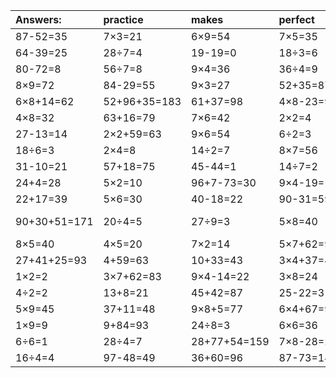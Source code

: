 | Answers: | practice | makes | perfect | ! |
| :--- | :--- | :--- | :--- | :--- |
| 87-52=35 | 7×3=21 | 6×9=54 | 7×5=35 | 37+49=86 | 
| 64-39=25 | 28÷7=4 | 19-19=0 | 18÷3=6 | 12÷6=2 | 
| 80-72=8 | 56÷7=8 | 9×4=36 | 36÷4=9 | 9×5=45 | 
| 8×9=72 | 84-29=55 | 9×3=27 | 52+35=87 | 8×8=64 | 
| 6×8+14=62 | 52+96+35=183 | 61+37=98 | 4×8-23=9 | 7×2-8=6 | 
| 4×8=32 | 63+16=79 | 7×6=42 | 2×2=4 | 9×8=72 | 
| 27-13=14 | 2×2+59=63 | 9×6=54 | 6÷2=3 | 2×9-8=10 | 
| 18÷6=3 | 2×4=8 | 14÷2=7 | 8×7=56 | 5×3=15 | 
| 31-10=21 | 57+18=75 | 45-44=1 | 14÷7=2 | 6×3=18 | 
| 24+4=28 | 5×2=10 | 96+7-73=30 | 9×4-19=17 | 35+51=86 | 
| 22+17=39 | 5×6=30 | 40-18=22 | 90-31=59 | 16÷8=2 | 
| 90+30+51=171 | 20÷4=5 | 27÷9=3 | 5×8=40 | 54+38-66=26 | 
| 8×5=40 | 4×5=20 | 7×2=14 | 5×7+62=97 | 27+58=85 | 
| 27+41+25=93 | 4+59=63 | 10+33=43 | 3×4+37=49 | 1+45=46 | 
| 1×2=2 | 3×7+62=83 | 9×4-14=22 | 3×8=24 | 17+43=60 | 
| 4÷2=2 | 13+8=21 | 45+42=87 | 25-22=3 | 4×4+27=43 | 
| 5×9=45 | 37+11=48 | 9×8+5=77 | 6×4+67=91 | 7×9-51=12 | 
| 1×9=9 | 9+84=93 | 24÷8=3 | 6×6=36 | 28+23=51 | 
| 6÷6=1 | 28÷4=7 | 28+77+54=159 | 7×8-28=28 | 11+16=27 | 
| 16÷4=4 | 97-48=49 | 36+60=96 | 87-73=14 | 6×4-18=6 | 

